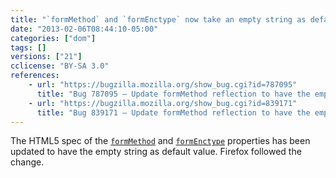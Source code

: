 ```yaml
---
title: "`formMethod` and `formEnctype` now take an empty string as default value"
date: "2013-02-06T08:44:10-05:00"
categories: ["dom"]
tags: []
versions: ["21"]
cclicense: "BY-SA 3.0"
references:
    - url: "https://bugzilla.mozilla.org/show_bug.cgi?id=787095"
      title: "Bug 787095 – Update formMethod reflection to have the empty string as default value (and \'get\' as invalid value)"
    - url: "https://bugzilla.mozilla.org/show_bug.cgi?id=839171"
      title: "Bug 839171 – Update formMethod reflection to have the empty string as default value (and \'get\' as invalid value)"
---
```

The HTML5 spec of the [`formMethod`](https://developer.mozilla.org/en-US/docs/HTML/Element/Input#attr-formmethod) and [`formEnctype`](https://developer.mozilla.org/en-US/docs/HTML/Element/Input#attr-formenctype) properties has been updated to have the empty string as default value. Firefox followed the change.
